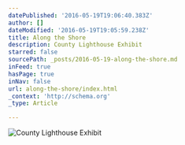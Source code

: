 ```yaml
---
datePublished: '2016-05-19T19:06:40.383Z'
author: []
dateModified: '2016-05-19T19:05:59.238Z'
title: Along the Shore
description: County Lighthouse Exhibit
starred: false
sourcePath: _posts/2016-05-19-along-the-shore.md
inFeed: true
hasPage: true
inNav: false
url: along-the-shore/index.html
_context: 'http://schema.org'
_type: Article

---
```

![County Lighthouse Exhibit](https://the-grid-user-content.s3-us-west-2.amazonaws.com/934596ac-7e83-4a59-b3b9-072926568e83.jpg)